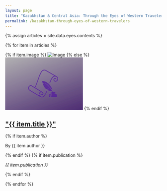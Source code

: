 ```yaml
---
layout: page
title: "Kazakhstan & Central Asia: Through the Eyes of Western Travelers"
permalink: /kazakhstan-through-eyes-of-western-travelers
---
```


{% assign articles = site.data.eyes.contents %}

{% for item in articles %}
<div class="row align-items-center">
    <div class="col-sm-12 col-md-4 media_center">
    {% if item.image %}
        <img src="{{ item.image }}" class="img-fluid news_thumbnail mx-auto" alt="Image" />
    {% else %}
    <img src="assets/images/pen_quill.png" class="img-fluid news_thumbnail mx-auto" alt="Image" />
    {% endif %}
    </div>

<div class="col-sm-12 col-md-8 media_center">
    <h2 class="briefing-statement__title_allnews">
    <a class="media-link" href="{{ item.href }}" target="_blank" title="{{ item.title }}">
    "{{ item.title }}"
    </a>
    </h2>
<div class="meta__pub ml-5">
{% if item.author %} 
<p>By {{ item.author }}</p>
{% endif %}
{% if item.publication %}
<p><em>{{ item.publication }}</em></p>  
{% endif %}
</div>
</div>
</div>

{% endfor %}

 